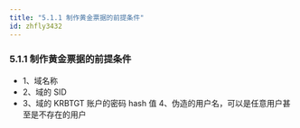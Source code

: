 ```yaml
---
title: "5.1.1 制作黄金票据的前提条件"
id: zhfly3432
---
```


### 5.1.1 制作黄金票据的前提条件

*   1、域名称
*   2、域的 SID
*   3、域的 KRBTGT 账户的密码 hash 值 4、伪造的用户名，可以是任意用户甚至是不存在的用户